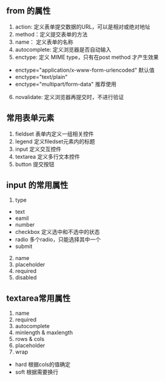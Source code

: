 
## from 的属性
1. action:  定义表单提交数据的URL，可以是相对或绝对地址
2. method：定义提交表单的方法
3. name： 定义表单的名称
4. autocomplete: 定义浏览器是否自动输入
5. enctype: 定义 MIME type，只有在post method 才产生效果
  * enctype="application/x-www-form-urlencoded" 默认值
  * enctype="text/plain"
  * enctype="multipart/form-data" 推荐使用
6. novalidate: 定义浏览器再提交时，不进行验证

## 常用表单元素
1. fieldset 表单内定义一组相关控件
2. legend 定义filedset元素内的标题
3. input 定义交互控件
4. textarea 定义多行文本控件
5. button 提交按钮

## input 的常用属性
1. type
  * text
  * eamil
  * number
  * checkbox 定义选中和不选中的状态
  * radio 多个radio，只能选择其中一个
  * submit
2. name
2. placeholder
3. required
4. disabled

## textarea常用属性
1. name
2. required
3. autocomplete
4. minlength & maxlength
5. rows & cols
6. placeholder
7. wrap
  * hard 根据cols的值确定
  * soft 根据需要换行